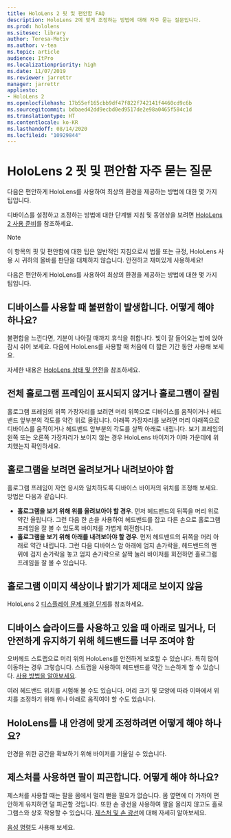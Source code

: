 ```yaml
---
title: HoloLens 2 핏 및 편안함 FAQ
description: HoloLens 2에 맞게 조정하는 방법에 대해 자주 묻는 질문입니다.
ms.prod: hololens
ms.sitesec: library
author: Teresa-Motiv
ms.author: v-tea
ms.topic: article
audience: ItPro
ms.localizationpriority: high
ms.date: 11/07/2019
ms.reviewer: jarrettr
manager: jarrettr
appliesto:
- HoloLens 2
ms.openlocfilehash: 17b55ef165cbb9df47f822f742141f4460cd9c6b
ms.sourcegitcommit: bdbaed42dd9ecbd0ed9517de2e98a0465f584c1d
ms.translationtype: HT
ms.contentlocale: ko-KR
ms.lasthandoff: 08/14/2020
ms.locfileid: "10929844"
---
```

# HoloLens 2 핏 및 편안함 자주 묻는 질문

다음은 편안하게 HoloLens를 사용하여 최상의 환경을 제공하는 방법에 대한 몇 가지 팁입니다.

디바이스를 설정하고 조정하는 방법에 대한 단계별 지침 및 동영상을 보려면 [HoloLens 2 사용 준비](hololens2-setup.md)를 참조하세요.

> [!NOTE]
> 이 항목의 핏 및 편안함에 대한 팁은 일반적인 지침으로서 법률 또는 규정, HoloLens 사용 시 귀하의 올바를 판단을 대체하지 않습니다. 안전하고 재미있게 사용하세요!

다음은 편안하게 HoloLens를 사용하여 최상의 환경을 제공하는 방법에 대한 몇 가지 팁입니다.

## 디바이스를 사용할 때 불편함이 발생합니다. 어떻게 해야 하나요?

불편함을 느낀다면, 기분이 나아질 때까지 휴식을 취합니다. 빛이 잘 들어오는 방에 앉아 잠시 쉬어 보세요. 다음에 HoloLens를 사용할 때 처음에 더 짧은 기간 동안 사용해 보세요.

자세한 내용은 [HoloLens 상태 및 안전](https://go.microsoft.com/fwlink/p/?LinkId=746661)을 참조하세요.

## 전체 홀로그램 프레임이 표시되지 않거나 홀로그램이 잘림

홀로그램 프레임의 위쪽 가장자리를 보려면 머리 위쪽으로 디바이스를 움직이거나 헤드밴드 앞부분의 각도를 약간 위로 올립니다. 아래쪽 가장자리를 보려면 머리 아래쪽으로 디바이스를 움직이거나 헤드밴드 앞부분의 각도를 살짝 아래로 내립니다. 보기 프레임의 왼쪽 또는 오른쪽 가장자리가 보이지 않는 경우 HoloLens 바이저가 이마 가운데에 위치했는지 확인하세요.

## 홀로그램을 보려면 올려보거나 내려보아야 함

홀로그램 프레임이 자연 응시와 일치하도록 디바이스 바이저의 위치를 조정해 보세요. 방법은 다음과 같습니다.

- **홀로그램을 보기 위해 위를 올려보아야 할 경우**. 먼저 헤드밴드의 뒤쪽을 머리 위로 약간 올립니다. 그런 다음 한 손을 사용하여 헤드밴드를 잡고 다른 손으로 홀로그램 프레임을 잘 볼 수 있도록 바이저를 가볍게 회전합니다.
- **홀로그램을 보기 위해 아래를 내려보아야 할 경우**. 먼저 헤드밴드의 뒤쪽을 머리 아래로 약간 내립니다. 그런 다음 디바이스 암 아래에 엄지 손가락을, 헤드밴드의 맨 위에 검지 손가락을 놓고 엄지 손가락으로 살짝 눌러 바이저를 회전하면 홀로그램 프레임을 잘 볼 수 있습니다.

## 홀로그램 이미지 색상이나 밝기가 제대로 보이지 않음

HoloLens 2 [디스플레이 문제 해결 단계](hololens2-display.md)를 참조하세요.

## 디바이스 슬라이드를 사용하고 있을 때 아래로 밀거나, 더 안전하게 유지하기 위해 헤드밴드를 너무 조여야 함

오버헤드 스트랩으로 머리 위의 HoloLens를 안전하게 보호할 수 있습니다. 특히 많이 이동하는 경우 그렇습니다. 스트랩을 사용하여 헤드밴드를 약간 느슨하게 할 수 있습니다. [사용 방법을 알아보세요](hololens2-setup.md#adjust-fit).

여러 헤드밴드 위치를 시험해 볼 수도 있습니다. 머리 크기 및 모양에 따라 이마에서 위치를 조정하기 위해 위나 아래로 움직여야 할 수도 있습니다.

## HoloLens를 내 안경에 맞게 조정하려면 어떻게 해야 하나요?

안경을 위한 공간을 확보하기 위해 바이저를 기울일 수 있습니다.

## 제스처를 사용하면 팔이 피곤합니다. 어떻게 해야 하나요?

제스처를 사용할 때는 팔을 몸에서 멀리 뻗을 필요가 없습니다. 몸 옆면에 더 가까이 편안하게 유지하면 덜 피곤할 것입니다. 또한 손 광선을 사용하여 팔을 올리지 않고도 홀로그램스와 상호 작용할 수 있습니다. [제스처 및 손 광선](hololens2-basic-usage.md#the-hand-tracking-frame)에 대해 자세히 알아보세요.

[음성 명령](hololens-cortana.md)도 사용해 보세요.
